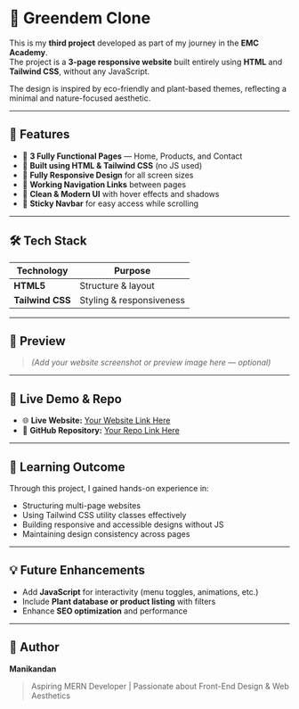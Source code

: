 # 🌿 Greendem Clone

This is my **third project** developed as part of my journey in the **EMC Academy**.  
The project is a **3-page responsive website** built entirely using **HTML** and **Tailwind CSS**, without any JavaScript.  

The design is inspired by eco-friendly and plant-based themes, reflecting a minimal and nature-focused aesthetic.

---

## 🚀 Features

- 🌱 **3 Fully Functional Pages** — Home, Products, and Contact  
- 💚 **Built using HTML & Tailwind CSS** (no JS used)  
- 📱 **Fully Responsive Design** for all screen sizes  
- 🧭 **Working Navigation Links** between pages  
- 🎨 **Clean & Modern UI** with hover effects and shadows  
- 📌 **Sticky Navbar** for easy access while scrolling

---

## 🛠️ Tech Stack

| Technology | Purpose |
|------------|---------|
| **HTML5** | Structure & layout |
| **Tailwind CSS** | Styling & responsiveness |

---

## 📸 Preview

> *(Add your website screenshot or preview image here — optional)*

---

## 🔗 Live Demo & Repo

- 🌐 **Live Website:** [Your Website Link Here](#)  
- 💾 **GitHub Repository:** [Your Repo Link Here](https://github.com/Jacksparrow7-coder/greendem-emc.git)

---

## 🎯 Learning Outcome

Through this project, I gained hands-on experience in:  
- Structuring multi-page websites  
- Using Tailwind CSS utility classes effectively  
- Building responsive and accessible designs without JS  
- Maintaining design consistency across pages

---

## 💡 Future Enhancements

- Add **JavaScript** for interactivity (menu toggles, animations, etc.)  
- Include **Plant database or product listing** with filters  
- Enhance **SEO optimization** and performance

---

## 🧠 Author

**Manikandan**  
> Aspiring MERN Developer | Passionate about Front-End Design & Web Aesthetics
